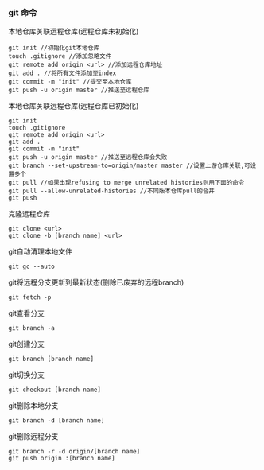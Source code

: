 ### git 命令
本地仓库关联远程仓库(远程仓库未初始化)
```text
git init //初始化git本地仓库
touch .gitignore //添加忽略文件
git remote add origin <url> //添加远程仓库地址
git add . //将所有文件添加至index
git commit -m "init" //提交至本地仓库
git push -u origin master //推送至远程仓库
```

本地仓库关联远程仓库(远程仓库已初始化)
```text
git init
touch .gitignore
git remote add origin <url>
git add .
git commit -m "init"
git push -u origin master //推送至远程仓库会失败
git branch --set-upstream-to=origin/master master //设置上游仓库关联,可设置多个
git pull //如果出现refusing to merge unrelated histories则用下面的命令
git pull --allow-unrelated-histories //不同版本仓库pull的合并
git push 
```
克隆远程仓库
```text
git clone <url>
git clone -b [branch name] <url>
```

git自动清理本地文件
```text
git gc --auto
```
git将远程分支更新到最新状态(删除已废弃的远程branch)
```text
git fetch -p
```
git查看分支
```text
git branch -a
```
git创建分支
```text
git branch [branch name]
```
git切换分支
```text
git checkout [branch name]
```
git删除本地分支
```text
git branch -d [branch name]
```
git删除远程分支
```text
git branch -r -d origin/[branch name]
git push origin :[branch name]
```

